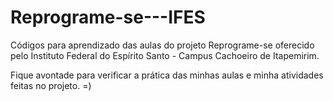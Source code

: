# Reprograme-se---IFES 
 
  Códigos para aprendizado das aulas do projeto Reprograme-se oferecido pelo Instituto Federal do Espírito Santo - Campus Cachoeiro de Itapemirim.
  
  Fique avontade para verificar a prática das minhas aulas e minha atividades feitas no projeto. =)
